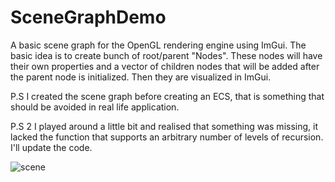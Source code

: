 # SceneGraphDemo
A basic scene graph for the OpenGL rendering engine using ImGui. The basic idea is to create bunch of root/parent "Nodes". These nodes will have their own properties and a vector of children nodes that will be added after the parent node is initialized. Then they are visualized in ImGui.

P.S I created the scene graph before creating an ECS, that is something that should be avoided in real life application.

P.S 2 I played around a little bit and realised that something was missing, it lacked the function that supports an arbitrary number of levels of recursion. I'll update the code.



![scene](https://user-images.githubusercontent.com/69974236/228007582-7067c967-824f-4088-9452-ef2520fc206c.gif)
